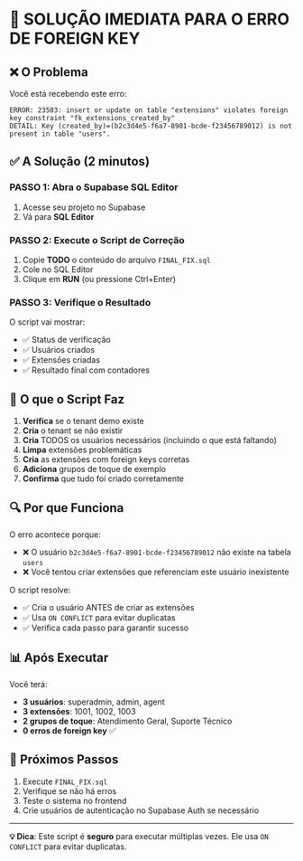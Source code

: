 # 🚨 SOLUÇÃO IMEDIATA PARA O ERRO DE FOREIGN KEY

## ❌ O Problema
Você está recebendo este erro:
```
ERROR: 23503: insert or update on table "extensions" violates foreign key constraint "fk_extensions_created_by"
DETAIL: Key (created_by)=(b2c3d4e5-f6a7-8901-bcde-f23456789012) is not present in table "users".
```

## ✅ A Solução (2 minutos)

### PASSO 1: Abra o Supabase SQL Editor
1. Acesse seu projeto no Supabase
2. Vá para **SQL Editor**

### PASSO 2: Execute o Script de Correção
1. Copie **TODO** o conteúdo do arquivo `FINAL_FIX.sql`
2. Cole no SQL Editor
3. Clique em **RUN** (ou pressione Ctrl+Enter)

### PASSO 3: Verifique o Resultado
O script vai mostrar:
- ✅ Status de verificação
- ✅ Usuários criados
- ✅ Extensões criadas
- ✅ Resultado final com contadores

## 🎯 O que o Script Faz

1. **Verifica** se o tenant demo existe
2. **Cria** o tenant se não existir
3. **Cria** TODOS os usuários necessários (incluindo o que está faltando)
4. **Limpa** extensões problemáticas
5. **Cria** as extensões com foreign keys corretas
6. **Adiciona** grupos de toque de exemplo
7. **Confirma** que tudo foi criado corretamente

## 🔍 Por que Funciona

O erro acontece porque:
- ❌ O usuário `b2c3d4e5-f6a7-8901-bcde-f23456789012` não existe na tabela `users`
- ❌ Você tentou criar extensões que referenciam este usuário inexistente

O script resolve:
- ✅ Cria o usuário ANTES de criar as extensões
- ✅ Usa `ON CONFLICT` para evitar duplicatas
- ✅ Verifica cada passo para garantir sucesso

## 📊 Após Executar

Você terá:
- **3 usuários**: superadmin, admin, agent
- **3 extensões**: 1001, 1002, 1003
- **2 grupos de toque**: Atendimento Geral, Suporte Técnico
- **0 erros de foreign key** ✅

## 🚀 Próximos Passos

1. Execute `FINAL_FIX.sql`
2. Verifique se não há erros
3. Teste o sistema no frontend
4. Crie usuários de autenticação no Supabase Auth se necessário

---

**💡 Dica**: Este script é **seguro** para executar múltiplas vezes. Ele usa `ON CONFLICT` para evitar duplicatas. 